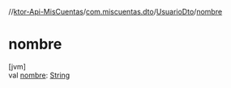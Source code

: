 //[ktor-Api-MisCuentas](../../../index.md)/[com.miscuentas.dto](../index.md)/[UsuarioDto](index.md)/[nombre](nombre.md)

# nombre

[jvm]\
val [nombre](nombre.md): [String](https://kotlinlang.org/api/latest/jvm/stdlib/kotlin/-string/index.html)
